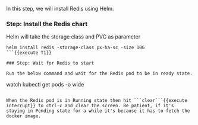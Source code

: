 In this step, we will install Redis using Helm.

### Step: Install the Redis chart

Helm will take the storage class and PVC as parameter
```
helm install redis -storage-class px-ha-sc -size 10G
```{{execute T1}}

### Step: Wait for Redis to start

Run the below command and wait for the Redis pod to be in ready state.
```
watch kubectl get pods -o wide
```{{execute T1}}

When the Redis pod is in Running state then hit ```clear```{{execute interrupt}} to ctrl-c and clear the screen. Be patient, if it's staying in Pending state for a while it's because it has to fetch the docker image.
